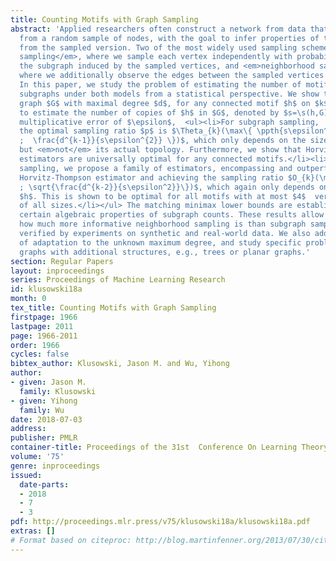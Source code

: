```yaml
---
title: Counting Motifs with Graph Sampling
abstract: 'Applied researchers often construct a network from data that has been collected
  from a random sample of nodes, with the goal to infer properties of the parent network
  from the sampled version. Two of the most widely used sampling schemes are <em>subgraph
  sampling</em>, where we sample each vertex independently with probability $p$ and observe
  the subgraph induced by the sampled vertices, and <em>neighborhood sampling</em>,
  where we additionally observe the edges between the sampled vertices and their neighbors.
  In this paper, we study the problem of estimating the number of motifs as induced
  subgraphs under both models from a statistical perspective. We show that: for parent
  graph $G$ with maximal degree $d$, for any connected motif $h$ on $k$ vertices,
  to estimate the number of copies of $h$ in $G$, denoted by $s=\s(h,G)$,  with a
  multiplicative error of $\epsilon$,  <ul><li>For subgraph sampling,
  the optimal sampling ratio $p$ is $\Theta_{k}(\max\{ \ppth{s\epsilon^2}^{-\frac{1}{k}},
  ;  \frac{d^{k-1}}{s\epsilon^{2}} \})$, which only depends on the size of the motif
  but <em>not</em> its actual topology. Furthermore, we show that Horvitz-Thompson type
  estimators are universally optimal for any connected motifs.</li><li>For neighborhood
  sampling, we propose a family of estimators, encompassing and outperforming the
  Horvitz-Thompson estimator and achieving the sampling ratio $O_{k}(\min\{ (\frac{d}{s\epsilon^2})^{\frac{1}{k-1}},
  ; \sqrt{\frac{d^{k-2}}{s\epsilon^2}}\})$, which again only depends on the size of
  $h$. This is shown to be optimal for all motifs with at most $4$  vertices and cliques
  of all sizes.</li></ul> The matching minimax lower bounds are established using
  certain algebraic properties of subgraph counts. These results allow us to quantify
  how much more informative neighborhood sampling is than subgraph sampling, as empirically
  verified by experiments on synthetic and real-world data. We also address the issue
  of adaptation to the unknown maximum degree, and study specific problems for parent
  graphs with additional structures, e.g., trees or planar graphs.'
section: Regular Papers
layout: inproceedings
series: Proceedings of Machine Learning Research
id: klusowski18a
month: 0
tex_title: Counting Motifs with Graph Sampling
firstpage: 1966
lastpage: 2011
page: 1966-2011
order: 1966
cycles: false
bibtex_author: Klusowski, Jason M. and Wu, Yihong
author:
- given: Jason M.
  family: Klusowski
- given: Yihong
  family: Wu
date: 2018-07-03
address: 
publisher: PMLR
container-title: Proceedings of the 31st  Conference On Learning Theory
volume: '75'
genre: inproceedings
issued:
  date-parts:
  - 2018
  - 7
  - 3
pdf: http://proceedings.mlr.press/v75/klusowski18a/klusowski18a.pdf
extras: []
# Format based on citeproc: http://blog.martinfenner.org/2013/07/30/citeproc-yaml-for-bibliographies/
---
```

